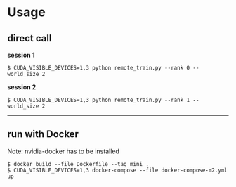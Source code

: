 # Usage

## direct call

**session 1**

```
$ CUDA_VISIBLE_DEVICES=1,3 python remote_train.py --rank 0 --world_size 2
```
    
**session 2**

```
$ CUDA_VISIBLE_DEVICES=1,3 python remote_train.py --rank 1 --world_size 2
```

---

## run with Docker

Note: nvidia-docker has to be installed

```
$ docker build --file Dockerfile --tag mini .
$ CUDA_VISIBLE_DEVICES=1,3 docker-compose --file docker-compose-m2.yml up
```

    
